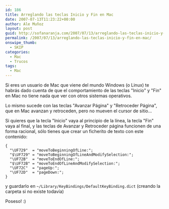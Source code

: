 ```yaml
---
id: 186
title: Arreglando las teclas Inicio y Fin en Mac
date: 2007-07-13T11:23:22+00:00
author: Ale Muñoz
layout: post
guid: http://sofanaranja.com/2007/07/13/arreglando-las-teclas-inicio-y-fin-en-mac/
permalink: /2007/07/13/arreglando-las-teclas-inicio-y-fin-en-mac/
onswipe_thumb:
  - SKIP
categories:
  - Mac
  - Trucos
tags:
  - Mac
---
```

Si eres un usuario de Mac que viene del mundo Windows (o Linux) te habrás dado cuenta de que el comportamiento de las teclas "Inicio" y "Fin" en Mac no tiene nada que ver con otros sistemas operativos.

Lo mismo sucede con las teclas "Avanzar Página" y "Retroceder Página", que en Mac avanzan y retroceden, pero no mueven el cursor de sitio...

Si quieres que la tecla "Inicio" vaya al principio de la línea, la tecla "Fin" vaya al final, y las teclas de Avanzar y Retroceder página funcionen de una forma racional, sólo tienes que crear un ficherito de texto con este contenido:

    {
      "\UF729"  = "moveToBeginningOfLine:";
      "$\UF729" = "moveToBeginningOfLineAndModifySelection:";
      "\UF72B"  = "moveToEndOfLine:";
      "$\UF72B" = "moveToEndOfLineAndModifySelection:";
      "\UF72C"  = "pageUp:";
      "\UF72D"  = "pageDown:";
    }

y guardarlo en `~/Library/KeyBindings/DefaultKeyBinding.dict` (creando la carpeta si no existe todavía)

Poseso! :)